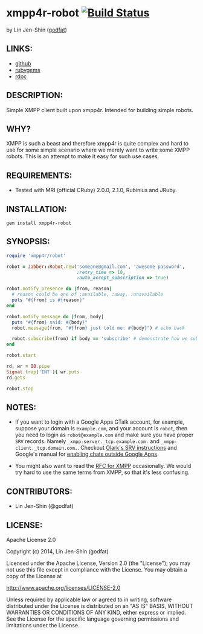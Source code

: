 # xmpp4r-robot [![Build Status](https://secure.travis-ci.org/godfat/xmpp4r-robot.png?branch=master)](http://travis-ci.org/godfat/xmpp4r-robot)

by Lin Jen-Shin ([godfat](http://godfat.org))

## LINKS:

* [github](https://github.com/godfat/xmpp4r-robot)
* [rubygems](https://rubygems.org/gems/xmpp4r-robot)
* [rdoc](http://rdoc.info/github/godfat/xmpp4r-robot)

## DESCRIPTION:

Simple XMPP client built upon xmpp4r. Intended for building simple robots.

## WHY?

XMPP is such a beast and therefore xmpp4r is quite complex and hard to use
for some simple scenario where we merely want to write some XMPP robots.
This is an attempt to make it easy for such use cases.

## REQUIREMENTS:

* Tested with MRI (official CRuby) 2.0.0, 2.1.0, Rubinius and JRuby.

## INSTALLATION:

    gem install xmpp4r-robot

## SYNOPSIS:

``` ruby
require 'xmpp4r/robot'

robot = Jabber::Robot.new('someone@gmail.com', 'awesome password',
                          :retry_time => 10,
                          :auto_accept_subscription => true)

robot.notify_presence do |from, reason|
  # reason could be one of :available, :away, :unavailable
  puts "#{from} is #{reason}"
end

robot.notify_message do |from, body|
  puts "#{from} said: #{body}"
  robot.message(from, "#{from} just told me: #{body}") # echo back

  robot.subscribe(from) if body == 'subscribe' # demonstrate how we subscribe
end

robot.start

rd, wr = IO.pipe
Signal.trap('INT'){ wr.puts
rd.gets

robot.stop
```

## NOTES:

* If you want to login with a Google Apps GTalk account, for example, suppose
  your domain is `example.com`, and your account is `robot`, then you need to
  login as `robot@example.com` and make sure you have proper `SRV` records.
  Namely `_xmpp-server._tcp.example.com.` and `_xmpp-client._tcp.domain.com.`.
  Checkout [Olark's SRV instructions][] and
  Google's manual for [enabling chats outside Google Apps][].

* You might also want to read the [RFC for XMPP][] occasionally. We would try
  hard to use the same terms from XMPP, so that it's less confusing.

[Olark's SRV instructions]: http://www.olark.com/gtalk/check_srv
[enabling chats outside Google Apps]: https://support.google.com/a/answer/34143?hl=en
[RFC for XMPP]: http://xmpp.org/rfcs/rfc3921.html

## CONTRIBUTORS:

* Lin Jen-Shin (@godfat)

## LICENSE:

Apache License 2.0

Copyright (c) 2014, Lin Jen-Shin (godfat)

Licensed under the Apache License, Version 2.0 (the "License");
you may not use this file except in compliance with the License.
You may obtain a copy of the License at

<http://www.apache.org/licenses/LICENSE-2.0>

Unless required by applicable law or agreed to in writing, software
distributed under the License is distributed on an "AS IS" BASIS,
WITHOUT WARRANTIES OR CONDITIONS OF ANY KIND, either express or implied.
See the License for the specific language governing permissions and
limitations under the License.

